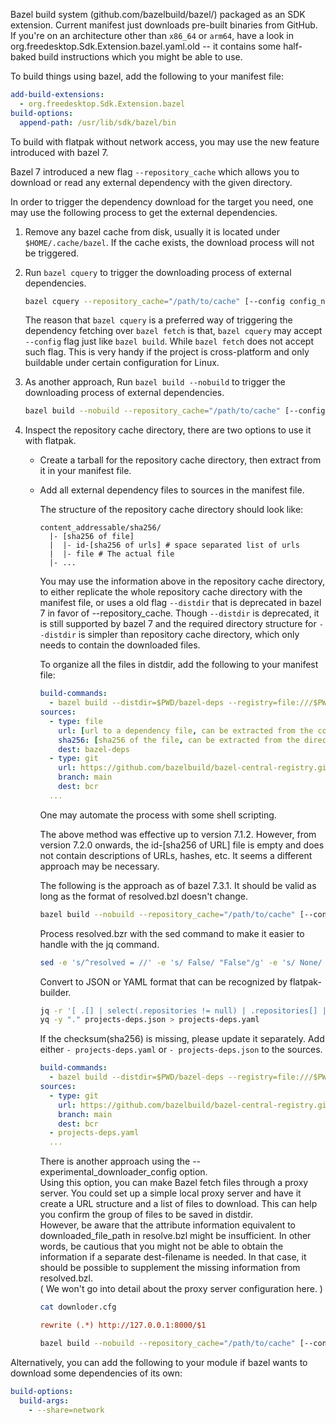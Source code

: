 Bazel build system (github.com/bazelbuild/bazel/) packaged as an SDK extension.
Current manifest just downloads pre-built binaries from GitHub.
If you're on an architecture other than `x86_64` or `arm64`, have a look in org.freedesktop.Sdk.Extension.bazel.yaml.old -- it contains some half-baked build instructions which you might be able to use.

To build things using bazel, add the following to your manifest file:

```yaml
add-build-extensions:
  - org.freedesktop.Sdk.Extension.bazel
build-options:
  append-path: /usr/lib/sdk/bazel/bin
```

To build with flatpak without network access, you may use the new feature introduced with bazel 7.

Bazel 7 introduced a new flag `--repository_cache` which allows you to download or read any external dependency with the given directory.

In order to trigger the dependency download for the target you need, one may use the following process to get the external dependencies.

1. Remove any bazel cache from disk, usually it is located under `$HOME/.cache/bazel`. If the cache exists, the download process will not be triggered.

1. Run `bazel cquery` to trigger the downloading process of external dependencies.
    ```bash
    bazel cquery --repository_cache="/path/to/cache" [--config config_name] --experimental_repository_resolved_file=resolved.bzl //path/to/target:name
    ```
   The reason that `bazel cquery` is a preferred way of triggering the dependency fetching over `bazel fetch` is that, `bazel cquery` may accept `--config` flag just like `bazel build`. While `bazel fetch` does not accept such flag. This is very handy if the project is cross-platform and only buildable under certain configuration for Linux.

1. As another approach, Run `bazel build --nobuild` to trigger the downloading process of external dependencies.
    ```bash
    bazel build --nobuild --repository_cache="/path/to/cache" [--config config_name] --experimental_repository_resolved_file=resolved.bzl //path/to/target1:name //path/to/target2:name ..
    ```

1. Inspect the repository cache directory, there are two options to use it with flatpak.

   - Create a tarball for the repository cache directory, then extract from it in your manifest file.

   - Add all external dependency files to sources in the manifest file.

     The structure of the repository cache directory should look like:

     ```
     content_addressable/sha256/
       |- [sha256 of file]
       |  |- id-[sha256 of urls] # space separated list of urls
       |  |- file # The actual file
       |- ...
     ```

     You may use the information above in the repository cache directory, to either replicate the whole repository cache directory with the manifest file, or uses a old flag `--distdir` that is deprecated in bazel 7 in favor of --repository_cache. Though `--distdir` is deprecated, it is still supported by bazel 7 and the required directory structure for `--distdir` is simpler than repository cache directory, which only needs to contain the downloaded files.

     To organize all the files in distdir, add the following to your manifest file:

     ```yaml
     build-commands:
       - bazel build --distdir=$PWD/bazel-deps --registry=file:///$PWD/bcr //path/to/target:name
     sources:
       - type: file
         url: [url to a dependency file, can be extracted from the content of id-* files from the repository cache directory]
         sha256: [sha256 of the file, can be extracted from the directory name under repository cache directory]
         dest: bazel-deps
       - type: git
         url: https://github.com/bazelbuild/bazel-central-registry.git
         branch: main
         dest: bcr
       ...
     ```

     One may automate the process with some shell scripting.

     The above method was effective up to version 7.1.2. However, from version 7.2.0 onwards, the id-[sha256 of URL] file is empty and does not contain descriptions of URLs, hashes, etc. It seems a different approach may be necessary.

     The following is the approach as of bazel 7.3.1. It should be valid as long as the format of resolved.bzl doesn't change.
     ```sh
     bazel build --nobuild --repository_cache="/path/to/cache" [--config config_name] --experimental_repository_resolved_file=resolved.bzl //path/to/target1:name //path/to/target2:name ..
     ```
     Process resolved.bzr with the sed command to make it easier to handle with the jq command.
     ```sh
     sed -e 's/^resolved = //' -e 's/ False/ "False"/g' -e 's/ None/ "None"/g' resolved.bzl > resolved.json
     ```
     Convert to JSON or YAML format that can be recognized by flatpak-builder.
     ```sh
     jq -r '[ .[] | select(.repositories != null) | .repositories[] | select(.attributes.name != null) | select(.rule_class != null) | { url: ( if .attributes.url == "" then ( .attributes.urls[0] // "") else (.attributes.url // (.attributes.urls[0] // "")) end ), sha256: ( .attributes.sha256 // "" ), downloaded_file_path: ( .attributes.downloaded_file_path // null ), } | select(.url != "") | { type: "file", url: .url, dest: "bazel-deps", } + ( if .downloaded_file_path != "" and .downloaded_file_path != null then { "dest-filename": .downloaded_file_path, } else {} end ) + { sha256: .sha256, } ]' resolved.json > projects-deps.json
     yq -y "." projects-deps.json > projects-deps.yaml
     ```
     If the checksum(sha256) is missing, please update it separately.
     Add either `- projects-deps.yaml` or `- projects-deps.json` to the sources.
     ```yaml
     build-commands:
       - bazel build --distdir=$PWD/bazel-deps --registry=file:///$PWD/bcr //path/to/target:name
     sources:
       - type: git
         url: https://github.com/bazelbuild/bazel-central-registry.git
         branch: main
         dest: bcr
       - projects-deps.yaml
       ...
     ```

     There is another approach using the --experimental_downloader_config option.  
     Using this option, you can make Bazel fetch files through a proxy server. You could set up a simple local proxy server and have it create a URL structure and a list of files to download. This can help you confirm the group of files to be saved in distdir.  
     However, be aware that the attribute information equivalent to downloaded_file_path in resolve.bzl might be insufficient. In other words, be cautious that you might not be able to obtain the information if a separate dest-filename is needed. In that case, it should be possible to supplement the missing information from resolved.bzl.  
     ( We won't go into detail about the proxy server configuration here. )

     ```sh
     cat downloder.cfg
     ```
     ```txt:downloader.cfg
     rewrite (.*) http://127.0.0.1:8000/$1
     ```
     ```sh
     bazel build --nobuild --repository_cache="/path/to/cache" [--config config_name] --experimental_downloader_config=downloader.cfg --experimental_repository_resolved_file=resolved.bzl //path/to/target1:name //path/to/target2:name ..
     ```


Alternatively, you can add the following to your module if bazel wants to download some dependencies of its own:

```yaml
build-options:
  build-args:
    - --share=network
```
